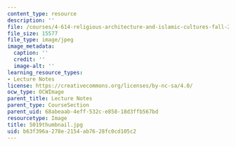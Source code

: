 ```yaml
---
content_type: resource
description: ''
file: /courses/4-614-religious-architecture-and-islamic-cultures-fall-2002/b63f396a278e2154ab7628fc0cd105c2_5019thumbnail.jpg
file_size: 15577
file_type: image/jpeg
image_metadata:
  caption: ''
  credit: ''
  image-alt: ''
learning_resource_types:
- Lecture Notes
license: https://creativecommons.org/licenses/by-nc-sa/4.0/
ocw_type: OCWImage
parent_title: Lecture Notes
parent_type: CourseSection
parent_uid: 68abeaab-4eff-532c-e858-18d3ffb567bd
resourcetype: Image
title: 5019thumbnail.jpg
uid: b63f396a-278e-2154-ab76-28fc0cd105c2
---
```

